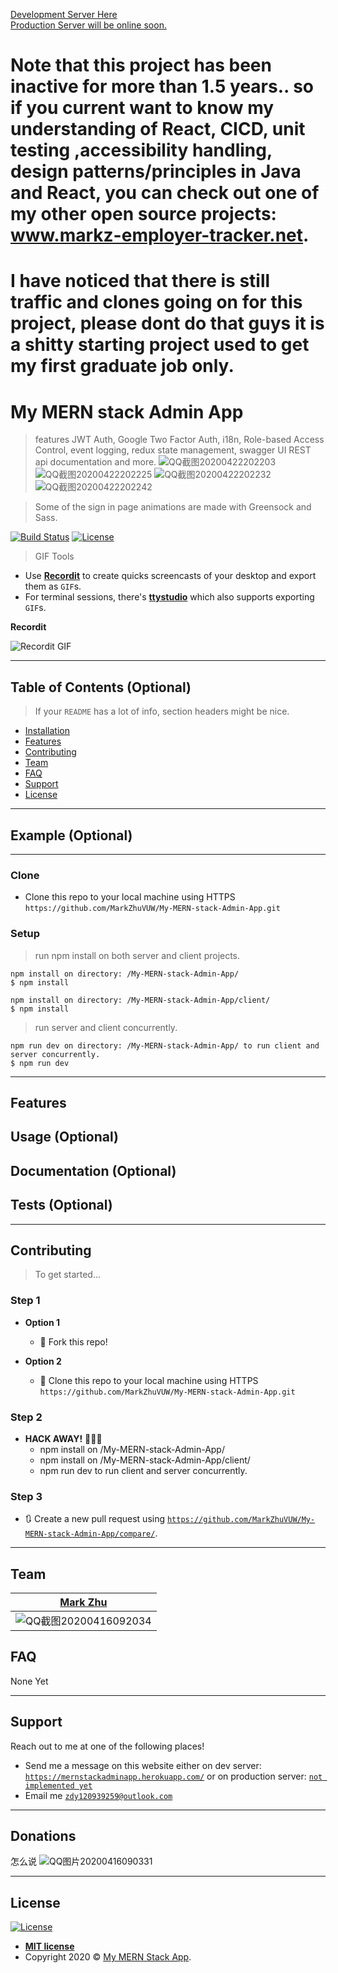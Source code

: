 <a href="https://mernstackadminapp.herokuapp.com/">Development Server Here</a> <br>
<a href="null">Production Server will be online soon.</a>

# Note that this project has been inactive for more than 1.5 years.. so if you current want to know my understanding of React, CICD, unit testing ,accessibility handling, design patterns/principles in Java and React, you can check out one of my other open source projects: www.markz-employer-tracker.net.
# I have noticed that there is still traffic and clones going on for this project, please dont do that guys it is a shitty starting project used to get my first graduate job only.
# My MERN stack Admin App

> features JWT Auth, Google Two Factor Auth, i18n, Role-based Access Control, event logging, redux state management, swagger UI REST api documentation and more.
![QQ截图20200422202203](https://user-images.githubusercontent.com/29388401/80041264-18501200-8550-11ea-8c50-28ee75b145af.png)
![QQ截图20200422202225](https://user-images.githubusercontent.com/29388401/80041267-19813f00-8550-11ea-9271-9e29efe89715.png)
![QQ截图20200422202232](https://user-images.githubusercontent.com/29388401/80041269-19813f00-8550-11ea-8f9a-8308da7297da.png)
![QQ截图20200422202242](https://user-images.githubusercontent.com/29388401/80041271-1a19d580-8550-11ea-828a-e29725d86796.png)

> Some of the sign in page animations are made with Greensock and Sass.

[![Build Status](http://img.shields.io/travis/badges/badgerbadgerbadger.svg?style=flat-square)](https://travis-ci.org/badges/badgerbadgerbadger) 
[![License](http://img.shields.io/:license-mit-blue.svg?style=flat-square)](https://choosealicense.com/licenses/mit/#) 


> GIF Tools

- Use <a href="http://recordit.co/" target="_blank">**Recordit**</a> to create quicks screencasts of your desktop and export them as `GIF`s.
- For terminal sessions, there's <a href="https://github.com/chjj/ttystudio" target="_blank">**ttystudio**</a> which also supports exporting `GIF`s.

**Recordit**

![Recordit GIF](http://g.recordit.co/MOx8Fvuyrj.gif)



---

## Table of Contents (Optional)

> If your `README` has a lot of info, section headers might be nice.

- [Installation](#installation)
- [Features](#features)
- [Contributing](#contributing)
- [Team](#team)
- [FAQ](#faq)
- [Support](#support)
- [License](#license)


---

## Example (Optional)

---

### Clone

- Clone this repo to your local machine using HTTPS `https://github.com/MarkZhuVUW/My-MERN-stack-Admin-App.git`

### Setup






> run npm install on both server and client projects.
```shell
npm install on directory: /My-MERN-stack-Admin-App/
$ npm install

npm install on directory: /My-MERN-stack-Admin-App/client/
$ npm install

```
> run server and client concurrently.

```shell
npm run dev on directory: /My-MERN-stack-Admin-App/ to run client and server concurrently.
$ npm run dev

```


---

## Features
## Usage (Optional)
## Documentation (Optional)
## Tests (Optional)

---

## Contributing

> To get started...

### Step 1

- **Option 1**
    - 🍴 Fork this repo!

- **Option 2**
    - 👯 Clone this repo to your local machine using HTTPS `https://github.com/MarkZhuVUW/My-MERN-stack-Admin-App.git`

### Step 2

- **HACK AWAY!** 🔨🔨🔨
    - npm install on /My-MERN-stack-Admin-App/
    - npm install on /My-MERN-stack-Admin-App/client/
    - npm run dev to run client and server concurrently.

### Step 3

- 🔃 Create a new pull request using <a href="https://github.com/MarkZhuVUW/My-MERN-stack-Admin-App/compare/" target="_blank">`https://github.com/MarkZhuVUW/My-MERN-stack-Admin-App/compare/`</a>.

---

## Team

| <a href="https://github.com/MarkZhuVUW" target="_blank">Mark Zhu</a> | 
| :---: |
| ![QQ截图20200416092034](https://user-images.githubusercontent.com/29388401/79390304-9138f200-7fc3-11ea-978a-6490b1fa3001.png)  


## FAQ

None Yet

---

## Support

Reach out to me at one of the following places!

- Send me a message on this website either on dev server: <a href="https://mernstackadminapp.herokuapp.com/" target="_blank">`https://mernstackadminapp.herokuapp.com/`</a>
or on production server: <a href="null" target="_blank">`not implemented yet`</a>
- Email me <a href="mailto:zdy120939259@outlook.com">`zdy120939259@outlook.com`</a>


---

## Donations
怎么说
![QQ图片20200416090331](https://user-images.githubusercontent.com/29388401/79388383-53d36500-7fc1-11ea-8921-9bedc9cde679.jpg)


---

## License

[![License](http://img.shields.io/:license-mit-blue.svg?style=flat-square)](http://badges.mit-license.org)

- **[MIT license](http://opensource.org/licenses/mit-license.php)**
- Copyright 2020 © <a href="https://mernstackadminapp.herokuapp.com/" target="_blank">My MERN Stack App</a>.
